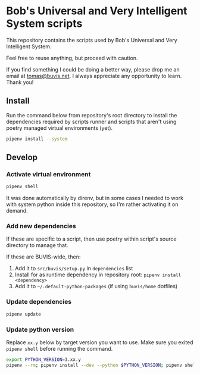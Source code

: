 # Bob's Universal and Very Intelligent System scripts

This repository contains the scripts used by Bob's Universal and Very Intelligent System.

Feel free to reuse anything, but proceed with caution.

If you find something I could be doing a better way, please drop me an email at tomas@buvis.net.
I always appreciate any opportunity to learn. Thank you!

## Install

Run the command below from repository's root directory to install the dependencies required by scripts runner and scripts that aren't using poetry managed virtual environments (yet).

```bash
pipenv install --system
```

## Develop

### Activate virtual environment

```bash
pipenv shell
```

It was done automatically by direnv, but in some cases I needed to work with system python inside this repository, so I'm rather activating it on demand.

### Add new dependencies

If these are specific to a script, then use poetry within script's source directory to manage that.

If these are BUVIS-wide, then:

1. Add it to `src/buvis/setup.py` in `dependencies` list
2. Install for as runtime dependency in repository root: `pipenv install <dependency>`
3. Add it to `~/.default-python-packages` (if using `buvis/home` dotfiles)

### Update dependencies

```bash
pipenv update
```

### Update python version

Replace `xx.y` below by target version you want to use. Make sure you exited `pipenv shell` before running the command.

```bash
export PYTHON_VERSION=3.xx.y
pipenv --rm; pipenv install --dev --python $PYTHON_VERSION; pipenv shell
```
